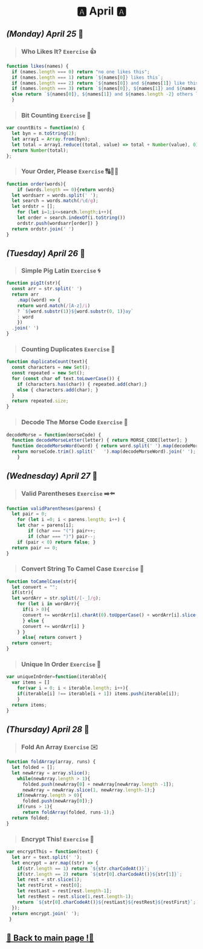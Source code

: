 <h1 align="center">🅰️ April 🅰️</h1>

## _(Monday) April 25_ 📢

>### Who Likes It? `Exercise` 👍
```javascript 
function likes(names) {
  if (names.length === 0) return "no one likes this";
  if (names.length === 1) return `${names[0]} likes this`;
  if (names.length === 2) return `${names[0]} and ${names[1]} like this`;
  if (names.length === 3) return `${names[0]}, ${names[1]} and ${names[2]} like this`;
  else return `${names[0]}, ${names[1]} and ${names.length -2} others like this`;
  }
```

>### Bit Counting `Exercise` 🧮
```javascript 
var countBits = function(n) {
  let byn = n.toString(2);
  let array1 = Array.from(byn);
  let total = array1.reduce((total, value) => total + Number(value), 0);
  return Number(total);
};
```

>### Your Order, Please `Exercise` 🔠🔡🔢
```javascript 
function order(words){
    if (words.length == 0){return words}
  let wordsarr = words.split(' ');
  let search = words.match(/\d/g);
  let ordstr = [];
    for (let i=1;i<=search.length;i++){
    let order = search.indexOf(i.toString())
    ordstr.push(wordsarr[order]) }
  return ordstr.join(' ')
}
```

## _(Tuesday) April 26_ 📢

>### Simple Pig Latin `Exercise` 🌀
```javascript 
function pigIt(str){
  const arr = str.split(' ')
  return arr
    .map((word) => {
    return word.match(/[A-z]/i)
    ? `${word.substr(1)}${word.substr(0, 1)}ay`
    : word
    })
  .join(' ')
}
```

>### Counting Duplicates `Exercise` 👀
```javascript 
function duplicateCount(text){
  const characters = new Set(); 
  const repeated = new Set();
  for (const char of text.toLowerCase()) {
    if (characters.has(char)) { repeated.add(char);} 
    else { characters.add(char); }
  }
  return repeated.size;
}
```

>### Decode The Morse Code `Exercise` 🚢
```javascript 
decodeMorse = function(morseCode) {
  function decodeMorseLetter(letter) { return MORSE_CODE[letter]; }
  function decodeMorseWord(word) { return word.split(' ').map(decodeMorseLetter).join(''); }
  return morseCode.trim().split('   ').map(decodeMorseWord).join(' ');
    }
```

## _(Wednesday) April 27_ 📢

>### Valid Parentheses `Exercise` ➡️⬅️
```javascript 
function validParentheses(parens) {
  let pair = 0;
    for (let i =0; i < parens.length; i++) {
    let char = parens[i];
        if (char === "(") pair++;
        if (char === ")") pair--;
    if (pair < 0) return false; }
  return pair == 0;
}
```

>### Convert String To Camel Case `Exercise` 🔗
```javascript 
function toCamelCase(str){
  let convert = "";
  if(str){
  let wordArr = str.split(/[-_]/g);
    for (let i in wordArr){
      if(i > 0){
      convert += wordArr[i].charAt(0).toUpperCase() + wordArr[i].slice(1);
      } else {
      convert += wordArr[i] }
    } }
      else{ return convert }
  return convert;
}
```

>### Unique In Order `Exercise` 🚥
```javascript 
var uniqueInOrder=function(iterable){
  var items = []
    for(var i = 0; i < iterable.length; i++){
    if(iterable[i] !== iterable[i + 1]) items.push(iterable[i]);
    }
  return items;
}
```

## _(Thursday) April 28_ 📢

>### Fold An Array `Exercise` ✉️ 
```javascript 
function foldArray(array, runs) {
  let folded = [];
  let newArray = array.slice();
    while(newArray.length > 1){
      folded.push(newArray[0] + newArray[newArray.length -1]);
      newArray = newArray.slice(1, newArray.length-1);}
    if(newArray.length > 0){
      folded.push(newArray[0]);}
    if(runs > 1){
      return foldArray(folded, runs-1);}
  return folded;
}
```

>### Encrypt This!  `Exercise` 🔑
```javascript 
var encryptThis = function(text) {
  let arr = text.split(' ');
  let encrypt = arr.map((str) => {
    if(str.length == 1) return `${str.charCodeAt()}`;
    if(str.length == 2) return `${str[0].charCodeAt()}${str[1]}`;
    let rest = str.slice(1);
    let restFirst = rest[0];
    let restLast = rest[rest.length-1];
    let restRest = rest.slice(1,rest.length-1);
    return `${str[0].charCodeAt()}${restLast}${restRest}${restFirst}`;
  });
  return encrypt.join(' ');
 }
```

## [📎 Back to main page !📎](/home/readAura.md)
